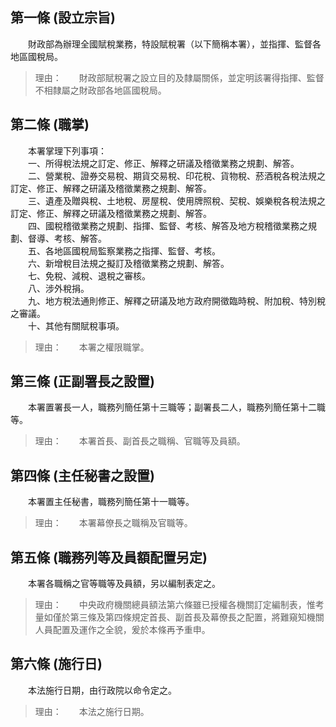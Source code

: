 第一條 (設立宗旨)
-----------------
　　財政部為辦理全國賦稅業務，特設賦稅署（以下簡稱本署），並指揮、監督各地區國稅局。  
> 理由：　　財政部賦稅署之設立目的及隸屬關係，並定明該署得指揮、監督不相隸屬之財政部各地區國稅局。



第二條 (職掌)
-------------
　　本署掌理下列事項：  
　　一、所得稅法規之訂定、修正、解釋之研議及稽徵業務之規劃、解答。  
　　二、營業稅、證券交易稅、期貨交易稅、印花稅、貨物稅、菸酒稅各稅法規之訂定、修正、解釋之研議及稽徵業務之規劃、解答。  
　　三、遺產及贈與稅、土地稅、房屋稅、使用牌照稅、契稅、娛樂稅各稅法規之訂定、修正、解釋之研議及稽徵業務之規劃、解答。  
　　四、國稅稽徵業務之規劃、指揮、監督、考核、解答及地方稅稽徵業務之規劃、督導、考核、解答。  
　　五、各地區國稅局監察業務之指揮、監督、考核。  
　　六、新增稅目法規之擬訂及稽徵業務之規劃、解答。  
　　七、免稅、減稅、退稅之審核。  
　　八、涉外稅捐。  
　　九、地方稅法通則修正、解釋之研議及地方政府開徵臨時稅、附加稅、特別稅之審議。  
　　十、其他有關賦稅事項。  
> 理由：　　本署之權限職掌。



第三條 (正副署長之設置)
-----------------------
　　本署置署長一人，職務列簡任第十三職等；副署長二人，職務列簡任第十二職等。  
> 理由：　　本署首長、副首長之職稱、官職等及員額。



第四條 (主任秘書之設置)
-----------------------
　　本署置主任秘書，職務列簡任第十一職等。  
> 理由：　　本署幕僚長之職稱及官職等。



第五條 (職務列等及員額配置另定)
-------------------------------
　　本署各職稱之官等職等及員額，另以編制表定之。  
> 理由：　　中央政府機關總員額法第六條雖已授權各機關訂定編制表，惟考量如僅於第三條及第四條規定首長、副首長及幕僚長之配置，將難窺知機關人員配置及運作之全貌，爰於本條再予重申。



第六條 (施行日)
---------------
　　本法施行日期，由行政院以命令定之。  
> 理由：　　本法之施行日期。